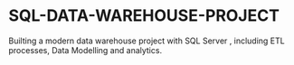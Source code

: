 # SQL-DATA-WAREHOUSE-PROJECT
Builting a modern data warehouse project with SQL Server , including ETL processes, Data Modelling and analytics.
